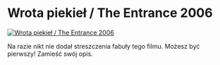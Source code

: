 Wrota piekieł / The Entrance 2006 
=============
[![Wrota piekieł / The Entrance 2006 ](http://vidos.pl/images/player.gif)](http://vidos.pl/wrota-piekiel-the-entrance-2006)

 Na razie nikt nie dodał streszczenia fabuły tego filmu. Możesz być pierwszy! Zamieść swój opis.
